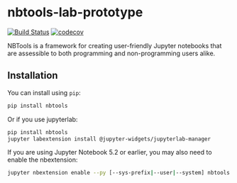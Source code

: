 
# nbtools-lab-prototype

[![Build Status](https://travis-ci.org/genepattern/nbtools-lab-prototype.svg?branch=master)](https://travis-ci.org/genepattern/nbtools)
[![codecov](https://codecov.io/gh/genepattern/nbtools-lab-prototype/branch/master/graph/badge.svg)](https://codecov.io/gh/genepattern/nbtools-lab-prototype)


NBTools is a framework for creating user-friendly Jupyter notebooks that are assessible to both programming and non-programming users alike.

## Installation

You can install using `pip`:

```bash
pip install nbtools
```

Or if you use jupyterlab:

```bash
pip install nbtools
jupyter labextension install @jupyter-widgets/jupyterlab-manager
```

If you are using Jupyter Notebook 5.2 or earlier, you may also need to enable
the nbextension:
```bash
jupyter nbextension enable --py [--sys-prefix|--user|--system] nbtools
```
